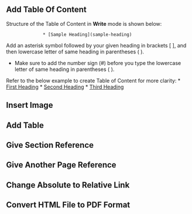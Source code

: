 ## Add Table Of Content

Structure of the Table of Content in **Write** mode is shown below:

                  * [Sample Heading](sample-heading) 

Add an asterisk symbol followed by your given heading in brackets [ ], and then lowercase letter of same heading in parentheses ( ).
* Make sure to add the number sign (#) before you type the lowercase letter of same heading in parentheses ( ).

Refer to the below example to create Table of Content for more clarity:
                  * [First Heading](first-heading) 
                  * [Second Heading](second-heading) 
                  * [Third Heading](third-heading) 
## Insert Image
## Add Table
## Give Section Reference
## Give Another Page Reference
## Change Absolute to Relative Link
## Convert HTML File to PDF Format


